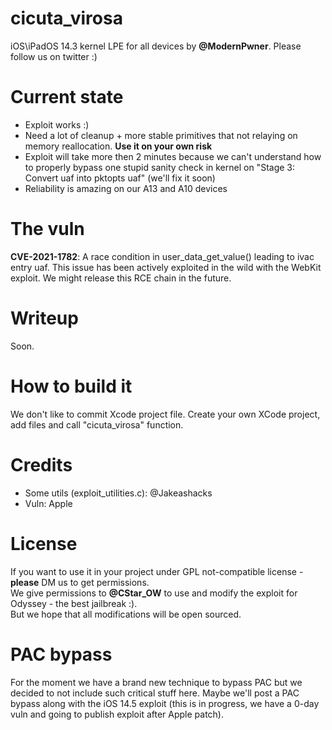 # cicuta_virosa
iOS\iPadOS 14.3 kernel LPE for all devices by **@ModernPwner**. Please follow us on twitter :)

# Current state
- Exploit works :)
- Need a lot of cleanup + more stable primitives that not relaying on memory reallocation. **Use it on your own risk**
- Exploit will take more then 2 minutes because we can't understand how to properly bypass one stupid sanity check in kernel on "Stage 3: Convert uaf into pktopts uaf" (we'll fix it soon)
- Reliability is amazing on our A13 and A10 devices

# The vuln
**CVE-2021-1782**: A race condition in user_data_get_value() leading to ivac entry uaf. This issue has been actively exploited in the wild with the WebKit exploit. We might release this RCE chain in the future.

# Writeup
Soon.

# How to build it
We don't like to commit Xcode project file. Create your own XCode project, add files and call "cicuta_virosa" function.

# Credits
- Some utils (exploit_utilities.c): @Jakeashacks
- Vuln: Apple

# License
If you want to use it in your project under GPL not-compatible license - **please** DM us to get permissions.  
We give permissions to **@CStar_OW** to use and modify the exploit for Odyssey - the best jailbreak :).  
But we hope that all modifications will be open sourced.  

# PAC bypass
For the moment we have a brand new technique to bypass PAC but we decided to not include such critical stuff here. Maybe we'll post a PAC bypass along with the iOS 14.5 exploit (this is in progress, we have a 0-day vuln and going to publish exploit after Apple patch). 
